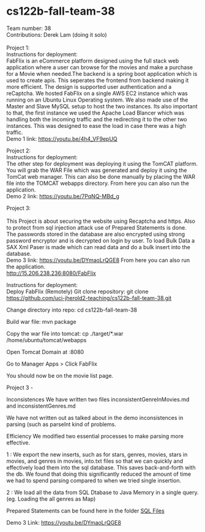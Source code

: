 # cs122b-fall-team-38

Team number: 38\
Contributions: Derek Lam (doing it solo)\
\
Project 1:\
Instructions for deployment: \
FabFlix is an eCommerce platform designed using the full stack web application where a user can browse for the movies and make a purchase for a Movie when needed.The backend is a spring boot application which is used to create apis. This seperates the frontend from backend making it more efficient. The design is supported user authentication and a reCaptcha. We hosted FabFlix on a single AWS EC2 instance which was running on an Ubuntu Linux Operating system. We also made use of the Master and Slave MySQL setup to host the two instances. Its also important to that, the first instance we used the Apache Load Blancer which was handling both the incoming traffic and the redirecting it to the other two instances. This was designed to ease the load in case there was a high traffic.\
Demo 1 link: https://youtu.be/4h4_VF9epUQ 

Project 2:\
Instructions for deployment: \
The other step for deployment was deploying it using the TomCAT platform. You will grab the WAR File which was generated and deploy it using the TomCat web manager. This can also be done manually by placing the WAR file into the TOMCAT webapps directory. From here you can also run the application. \
Demo 2 link: https://youtu.be/7PqNQ-MBd_g 

Project 3:\
\
This Project is about securing the website using Recaptcha and https. Also to protect from sql injection attack use of Prepared Statements is done.\
The passwords stored in the database are also encrypted using strong password encryptor and is decrypted on login by user.
To load Bulk Data a SAX Xml Paser is made which can read data and do a bulk insert into the database.\
Demo 3 link: https://youtu.be/DYmaoLrQGE8 
From here you can also run the application. \
http://15.206.238.236:8080/FabFlix

Instructions for deployment:\
Deploy FabFlix (Remotely)
Git clone repository: git clone https://github.com/uci-jherold2-teaching/cs122b-fall-team-38.git

Change directory into repo: cd cs122b-fall-team-38

Build war file: mvn package

Copy the war file into tomcat: cp ./target/*.war /home/ubuntu/tomcat/webapps

Open Tomcat Domain at <your-amazon-instance-domain>:8080

Go to Manager Apps > Click FabFlix

You should now be on the movie list page.

Project 3 -

Inconsistences
We have written two files inconsistentGenreInMovies.md and inconsistentGenres.md

We have not written out as talked about in the demo inconsistences in parsing (such as parseInt kind of problems.

Efficiency
We modified two essential processes to make parsing more effective.

1 : We export the new inserts, such as for stars, genres, movies, stars in movies, and genres in movies, into.txt files so that we can quickly and effectively load them into the sql database. This saves back-and-forth with the db.
We found that doing this significantly reduced the amount of time we had to spend parsing compared to when we tried single insertion.

2 : We load all the data from SQL Dtabase to Java Memory in a single query.(eg. Loading the all genres as Map)

Prepared Statements can be found here in the folder [SQL Files](https://github.com/uci-jherold2-teaching/cs122b-fall-team-38/tree/main/SQL%20Files)
  
Demo 3 Link: https://youtu.be/DYmaoLrQGE8
